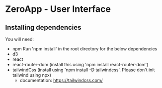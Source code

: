 # ZeroApp - User Interface

## Installing dependencies
You will need:
- npm
Run 'npm install' in the root directory for the below dependencies
- d3
- react
- react-router-dom (install this using 'npm install react-router-dom')
- tailwindCss (install using 'npm install -D tailwindcss'. Please don't init tailwind using npx)
  - documentation: https://tailwindcss.com/

